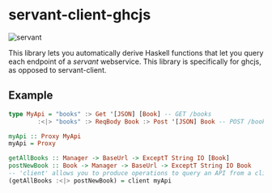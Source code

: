 # servant-client-ghcjs

![servant](https://raw.githubusercontent.com/haskell-servant/servant/master/servant.png)

This library lets you automatically derive Haskell functions that let you query each endpoint of a *servant* webservice. This library is specifically for ghcjs, as opposed to servant-client.

## Example

``` haskell
type MyApi = "books" :> Get '[JSON] [Book] -- GET /books
        :<|> "books" :> ReqBody Book :> Post '[JSON] Book -- POST /books

myApi :: Proxy MyApi
myApi = Proxy

getAllBooks :: Manager -> BaseUrl -> ExceptT String IO [Book]
postNewBook :: Book -> Manager -> BaseUrl -> ExceptT String IO Book
-- 'client' allows you to produce operations to query an API from a client.
(getAllBooks :<|> postNewBook) = client myApi
```
